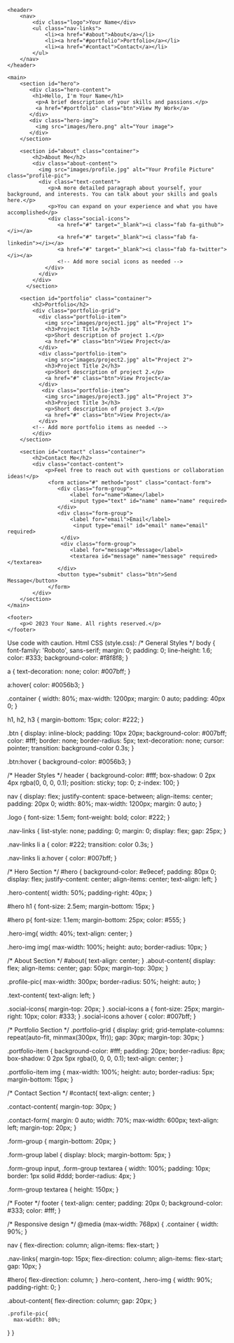 <!DOCTYPE html>
<html lang="en">
<head>
    <meta charset="UTF-8">
    <meta name="viewport" content="width=device-width, initial-scale=1.0">
    <title>Your Name - Portfolio</title>
    <link rel="stylesheet" href="style.css">
    <link rel="preconnect" href="https://fonts.googleapis.com">
    <link rel="preconnect" href="https://fonts.gstatic.com" crossorigin>
    <link href="https://fonts.googleapis.com/css2?family=Roboto:wght@400;700&display=swap" rel="stylesheet">
    <link rel="stylesheet" href="https://cdnjs.cloudflare.com/ajax/libs/font-awesome/6.0.0/css/all.min.css" integrity="sha512-9usAa10IRO0HhonpyAIVpjrylPvoDwiPUiKdWk5t3PyolY1cOd4DSE0Ga+ri4AuTroPR5aQvXU9xC6qOPnzFeg==" crossorigin="anonymous" referrerpolicy="no-referrer" />
</head>
<body>

    <header>
        <nav>
            <div class="logo">Your Name</div>
            <ul class="nav-links">
                <li><a href="#about">About</a></li>
                <li><a href="#portfolio">Portfolio</a></li>
                <li><a href="#contact">Contact</a></li>
            </ul>
        </nav>
    </header>

    <main>
        <section id="hero">
           <div class="hero-content">
            <h1>Hello, I'm Your Name</h1>
             <p>A brief description of your skills and passions.</p>
             <a href="#portfolio" class="btn">View My Work</a>
           </div>
           <div class="hero-img">
             <img src="images/hero.png" alt="Your image">
           </div>
        </section>

        <section id="about" class="container">
            <h2>About Me</h2>
            <div class="about-content">
              <img src="images/profile.jpg" alt="Your Profile Picture" class="profile-pic">
              <div class="text-content">
                 <p>A more detailed paragraph about yourself, your background, and interests. You can talk about your skills and goals here.</p>
                 <p>You can expand on your experience and what you have accomplished</p>
                 <div class="social-icons">
                    <a href="#" target="_blank"><i class="fab fa-github"></i></a>
                    <a href="#" target="_blank"><i class="fab fa-linkedin"></i></a>
                    <a href="#" target="_blank"><i class="fab fa-twitter"></i></a>
                    <!-- Add more social icons as needed -->
                </div>
              </div>
            </div>
          </section>

        <section id="portfolio" class="container">
            <h2>Portfolio</h2>
            <div class="portfolio-grid">
              <div class="portfolio-item">
                <img src="images/project1.jpg" alt="Project 1">
                <h3>Project Title 1</h3>
                <p>Short description of project 1.</p>
                <a href="#" class="btn">View Project</a>
              </div>
              <div class="portfolio-item">
                <img src="images/project2.jpg" alt="Project 2">
                <h3>Project Title 2</h3>
                <p>Short description of project 2.</p>
                <a href="#" class="btn">View Project</a>
              </div>
               <div class="portfolio-item">
                <img src="images/project3.jpg" alt="Project 3">
                <h3>Project Title 3</h3>
                <p>Short description of project 3.</p>
                <a href="#" class="btn">View Project</a>
              </div>
            <!-- Add more portfolio items as needed -->
            </div>
        </section>

        <section id="contact" class="container">
            <h2>Contact Me</h2>
            <div class="contact-content">
                <p>Feel free to reach out with questions or collaboration ideas!</p>
                 <form action="#" method="post" class="contact-form">
                    <div class="form-group">
                        <label for="name">Name</label>
                        <input type="text" id="name" name="name" required>
                    </div>
                    <div class="form-group">
                        <label for="email">Email</label>
                         <input type="email" id="email" name="email" required>
                     </div>
                     <div class="form-group">
                        <label for="message">Message</label>
                        <textarea id="message" name="message" required></textarea>
                    </div>
                    <button type="submit" class="btn">Send Message</button>
                 </form>
            </div>
        </section>
    </main>

    <footer>
        <p>© 2023 Your Name. All rights reserved.</p>
    </footer>

</body>
</html>
Use code with caution.
Html
CSS (style.css):
/* General Styles */
body {
  font-family: 'Roboto', sans-serif;
  margin: 0;
  padding: 0;
  line-height: 1.6;
  color: #333;
  background-color: #f8f8f8;
}

a {
    text-decoration: none;
    color: #007bff;
}

a:hover{
    color: #0056b3;
}

.container {
  width: 80%;
  max-width: 1200px;
  margin: 0 auto;
  padding: 40px 0;
}

h1, h2, h3 {
  margin-bottom: 15px;
  color: #222;
}

.btn {
  display: inline-block;
  padding: 10px 20px;
  background-color: #007bff;
  color: #fff;
  border: none;
  border-radius: 5px;
  text-decoration: none;
  cursor: pointer;
  transition: background-color 0.3s;
}

.btn:hover {
  background-color: #0056b3;
}

/* Header Styles */
header {
  background-color: #fff;
  box-shadow: 0 2px 4px rgba(0, 0, 0, 0.1);
  position: sticky;
  top: 0;
  z-index: 100;
}

nav {
  display: flex;
  justify-content: space-between;
  align-items: center;
  padding: 20px 0;
  width: 80%;
  max-width: 1200px;
  margin: 0 auto;
}

.logo {
  font-size: 1.5em;
  font-weight: bold;
  color: #222;
}

.nav-links {
  list-style: none;
  padding: 0;
  margin: 0;
  display: flex;
  gap: 25px;
}

.nav-links li a {
  color: #222;
  transition: color 0.3s;
}

.nav-links li a:hover {
  color: #007bff;
}

/* Hero Section */
#hero {
    background-color: #e9ecef;
    padding: 80px 0;
    display: flex;
    justify-content: center;
    align-items: center;
    text-align: left;
}

.hero-content{
  width: 50%;
  padding-right: 40px;
}

#hero h1 {
  font-size: 2.5em;
  margin-bottom: 15px;
}

#hero p{
  font-size: 1.1em;
  margin-bottom: 25px;
  color: #555;
}

.hero-img{
  width: 40%;
  text-align: center;
}

.hero-img img{
    max-width: 100%;
    height: auto;
    border-radius: 10px;
}

/* About Section */
#about{
  text-align: center;
}
.about-content{
  display: flex;
  align-items: center;
  gap: 50px;
  margin-top: 30px;
}

.profile-pic{
    max-width: 300px;
    border-radius: 50%;
    height: auto;
}

.text-content{
  text-align: left;
}

.social-icons{
  margin-top: 20px;
}
.social-icons a {
  font-size: 25px;
  margin-right: 10px;
  color: #333;
}
.social-icons a:hover {
    color: #007bff;
}

/* Portfolio Section */
.portfolio-grid {
  display: grid;
  grid-template-columns: repeat(auto-fit, minmax(300px, 1fr));
  gap: 30px;
  margin-top: 30px;
}

.portfolio-item {
  background-color: #fff;
  padding: 20px;
  border-radius: 8px;
  box-shadow: 0 2px 5px rgba(0, 0, 0, 0.1);
  text-align: center;
}

.portfolio-item img {
  max-width: 100%;
  height: auto;
  border-radius: 5px;
  margin-bottom: 15px;
}

/* Contact Section */
#contact{
    text-align: center;
}

.contact-content{
  margin-top: 30px;
}

.contact-form{
   margin: 0 auto;
   width: 70%;
   max-width: 600px;
   text-align: left;
   margin-top: 20px;
}

.form-group {
    margin-bottom: 20px;
}

.form-group label {
    display: block;
    margin-bottom: 5px;
}

.form-group input,
.form-group textarea {
    width: 100%;
    padding: 10px;
    border: 1px solid #ddd;
    border-radius: 4px;
}

.form-group textarea {
  height: 150px;
}

/* Footer */
footer {
  text-align: center;
  padding: 20px 0;
  background-color: #333;
  color: #fff;
}

/* Responsive design */
@media (max-width: 768px) {
  .container {
    width: 90%;
  }

  nav {
    flex-direction: column;
    align-items: flex-start;
  }

  .nav-links{
    margin-top: 15px;
    flex-direction: column;
    align-items: flex-start;
    gap: 10px;
  }

  #hero{
    flex-direction: column;
  }
  .hero-content, .hero-img {
    width: 90%;
    padding-right: 0;
  }

  .about-content{
    flex-direction: column;
    gap: 20px;
  }

    .profile-pic{
      max-width: 80%;
  }
}
